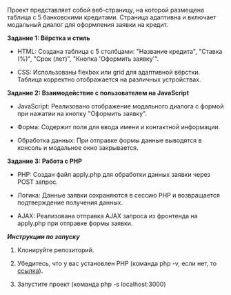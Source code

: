 Проект представляет собой веб-страницу, на которой размещена таблица с 5 банковскими кредитами. Страница адаптивна и включает модальный диалог для оформления заявки на кредит.


**Задание 1: Вёрстка и стиль**

- HTML: Создана таблица с 5 столбцами: "Название кредита", "Ставка (%)", "Срок (лет)", "Кнопка 'Оформить заявку'".


- CSS: Использованы flexbox или grid для адаптивной вёрстки. Таблица корректно отображается на различных устройствах.


**Задание 2: Взаимодействие с пользователем на JavaScript**

- JavaScript: Реализовано отображение модального диалога с формой при нажатии на кнопку "Оформить заявку".


- Форма: Содержит поля для ввода имени и контактной информации.


- Обработка данных: При отправке формы данные выводятся в консоль и модальное окно закрывается.


**Задание 3: Работа с PHP**

- PHP: Создан файл apply.php для обработки данных заявки через POST запрос.


- Логика: Данные заявки сохраняются в сессию PHP и возвращается подтверждение получения данных.


- AJAX: Реализована отправка AJAX запроса из фронтенда на apply.php при отправке формы заявки.


***Инструкции по запуску***

1. Клонируйте репозиторий.

2. Убедитесь, что у вас установлен PHP (команда php -v, если нет, то [ссылка](https://www.php.net/manual/en/install.php)).

3. Запустите проект (команда php -s localhost:3000)